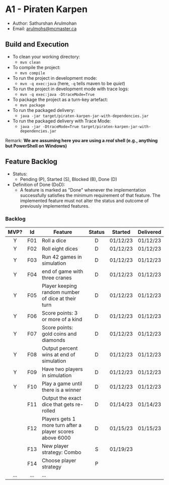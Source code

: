 # A1 - Piraten Karpen

  * Author: Sathurshan Arulmohan
  * Email: arulmohs@mcmaster.ca

## Build and Execution

  * To clean your working directory:
    * `mvn clean`
  * To compile the project:
    * `mvn compile`
  * To run the project in development mode:
    * `mvn -q exec:java` (here, `-q` tells maven to be _quiet_)
  * To run the project in development mode with trace logs:
    * `mvn -q exec:java -DtraceMode=True` 
  * To package the project as a turn-key artefact:
    * `mvn package`
  * To run the packaged delivery:
    * `java -jar target/piraten-karpen-jar-with-dependencies.jar` 
  * To run the packaged delivery with Trace Mode:
    * `java -jar -DtraceMode=True target/piraten-karpen-jar-with-dependencies.jar` 

Remark: **We are assuming here you are using a _real_ shell (e.g., anything but PowerShell on Windows)**

## Feature Backlog

 * Status: 
   * Pending (P), Started (S), Blocked (B), Done (D)
 * Definition of Done (DoD):
   * A feature is marked as "Done" whenever the implementation successfully satisfies the minimum requirement of that feature. The implemented feature must not alter the status and outcome of previously implemented features. 

### Backlog 

| MVP? | Id  | Feature  | Status  |  Started  | Delivered |
| :-:  |:-:  |---       | :-:     | :-:       | :-:       |
| Y   | F01 | Roll a dice |  D | 01/12/23 | 01/12/23 |
| Y   | F02 | Roll eight dices  |  D | 01/12/23  | 01/12/23 |
| Y   | F03 | Run 42 games in simulation  |  D  |  01/12/23 | 01/12/23 |
| Y   | F04 | end of game with three cranes | D | 01/12/23 | 01/12/23 |
| Y   | F05 | Player keeping random number of dice at their turn | D | 01/12/23 | 01/12/23 | 
| Y   | F06 | Score points: 3 or more of a kind | D | 01/12/23 | 01/12/23 |
| Y   | F07 | Score points: gold coins and diamonds | D | 01/12/23 | 01/12/23 | 
| Y   | F08 | Output percent wins at end of simulation | D | 01/12/23 | 01/12/23 |
| Y   | F09 | Have two players in simulation | D | 01/12/23 | 01/12/23 |
| Y   | F10 | Play a game until there is a winner | D | 01/12/23 | 01/12/23 |
|    | F11 | Output the exact dice that gets re-rolled | D | 01/14/23 | 01/14/23 |
|    | F12 | Players gets 1 more turn after a player scores above 6000 | D | 01/15/23 | 01/15/23 |
|    | F13 | New player strategy: Combo | S | 01/19/23 |  |
|    | F14 | Choose player strategy | P |  |  |
| ... | ... | ... |

